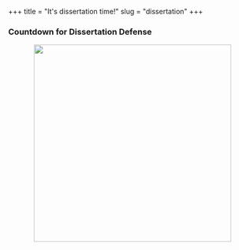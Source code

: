 +++ 
title = "It's dissertation time!"
slug = "dissertation"
+++

### Countdown for Dissertation Defense

<p align="center">
<img src="/images/calendar.png" width="400">
</p>
